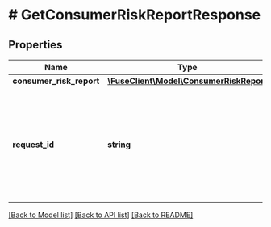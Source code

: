 # # GetConsumerRiskReportResponse

## Properties

Name | Type | Description | Notes
------------ | ------------- | ------------- | -------------
**consumer_risk_report** | [**\FuseClient\Model\ConsumerRiskReport**](ConsumerRiskReport.md) |  |
**request_id** | **string** | An identifier that is exclusive to the request and can serve as a means for investigating and resolving issues. |

[[Back to Model list]](../../README.md#models) [[Back to API list]](../../README.md#endpoints) [[Back to README]](../../README.md)
